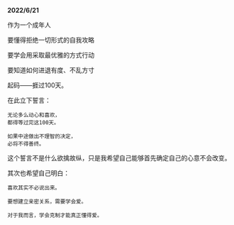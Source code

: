 **2022/6/21**


作为一个成年人

要懂得拒绝一切形式的自我攻略

要学会用采取最优雅的方式行动

要知道如何进退有度、不乱方寸

起码——捱过100天。

在此立下誓言：

```
无论多么动心和喜欢，
都得等过完这100天。

如果中途做出不理智的决定，
必将不得善终。

```
这个誓言不是什么欲擒故纵，只是我希望自己能够首先确定自己的心意不会改变。

其次也希望自己明白：

```
喜欢其实不必说出来。

要想建立亲密关系，需要学会爱。

对于我而言，学会克制才能真正懂得爱。
```
